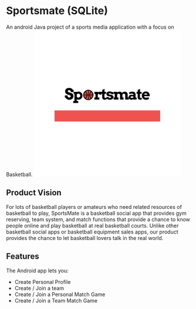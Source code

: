 # Sportsmate (SQLite)
An android Java project of a sports media application with a focus on Basketball.
<img src="https://github.com/dylan-kuo/SportsmateApp/blob/master/app/src/main/res/drawable/logo.png"  width="400" height="400">
## Product Vision
For lots of basketball players or amateurs who need related resources of basketball to play,
SportsMate is a basketball social app that provides gym reserving, team system, and match
functions that provide a chance to know people online and play basketball at real basketball courts.
Unlike other basketball social apps or basketball equipment sales apps, our product provides the
chance to let basketball lovers talk in the real world.

## Features

The Android app lets you:
- Create Personal Profile
- Create / Join a team
- Create / Join a Personal Match Game
- Create / Join a Team Match Game

